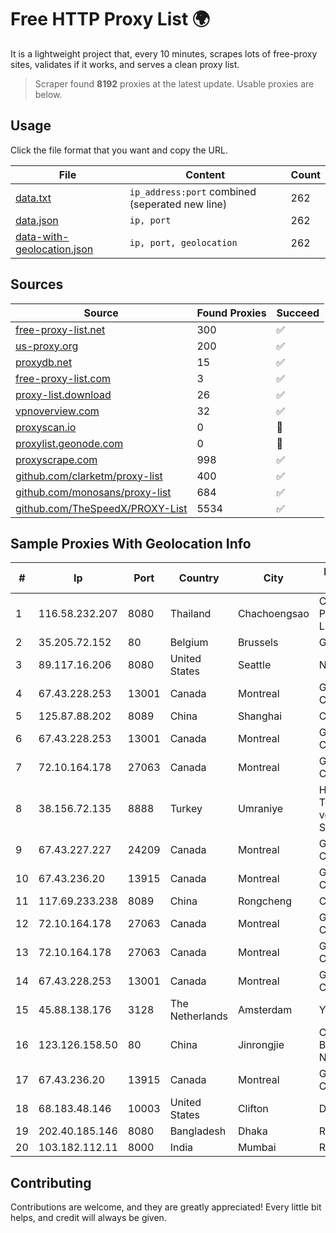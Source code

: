 
# Free HTTP Proxy List 🌍

It is a lightweight project that, every 10 minutes, scrapes lots of free-proxy sites, validates if it works, and serves a clean proxy list.


> Scraper found **8192** proxies at the latest update. Usable proxies are below.

## Usage

Click the file format that you want and copy the URL.


|File|Content|Count|
|----|-------|-----|
|[data.txt](https://raw.githubusercontent.com/themiralay/Proxy-List-World/master/data.txt)|`ip_address:port` combined (seperated new line)|262|
|[data.json](https://raw.githubusercontent.com/themiralay/Proxy-List-World/master/data.json)|`ip, port`|262|
|[data-with-geolocation.json](https://raw.githubusercontent.com/themiralay/Proxy-List-World/master/data-with-geolocation.json)|`ip, port, geolocation`|262|

## Sources

|Source|Found Proxies|Succeed|
|------|-------------|-------|
|[free-proxy-list.net](https://free-proxy-list.net)|300|✅|
|[us-proxy.org](https://www.us-proxy.org)|200|✅|
|[proxydb.net](http://proxydb.net)|15|✅|
|[free-proxy-list.com](https://free-proxy-list.com/?page=&port=&type%5B%5D=http&type%5B%5D=https&up_time=0&search=Search)|3|✅|
|[proxy-list.download](https://www.proxy-list.download/HTTP)|26|✅|
|[vpnoverview.com](https://vpnoverview.com/privacy/anonymous-browsing/free-proxy-servers)|32|✅|
|[proxyscan.io](https://www.proxyscan.io)|0|🚫|
|[proxylist.geonode.com](https://proxylist.geonode.com/api/proxy-list?limit=300&page=1&sort_by=lastChecked&sort_type=desc&protocols=http,https)|0|🚫|
|[proxyscrape.com](https://api.proxyscrape.com/v2/?request=displayproxies&protocol=http&timeout=10000&country=all&ssl=all&anonymity=all)|998|✅|
|[github.com/clarketm/proxy-list](https://raw.githubusercontent.com/clarketm/proxy-list/master/proxy-list-raw.txt)|400|✅|
|[github.com/monosans/proxy-list](https://raw.githubusercontent.com/monosans/proxy-list/main/proxies/http.txt)|684|✅|
|[github.com/TheSpeedX/PROXY-List](https://raw.githubusercontent.com/TheSpeedX/PROXY-List/master/http.txt)|5534|✅|


## Sample Proxies With Geolocation Info

|#|Ip|Port|Country|City|Internet Service Provider|
|-|--|----|-------|----|-------------------------|
|1|116.58.232.207|8080|Thailand|Chachoengsao|CAT Telecom Public Company Limited|
|2|35.205.72.152|80|Belgium|Brussels|Google LLC|
|3|89.117.16.206|8080|United States|Seattle|Nubes, LLC|
|4|67.43.228.253|13001|Canada|Montreal|GloboTech Communications|
|5|125.87.88.202|8089|China|Shanghai|Chinanet|
|6|67.43.228.253|13001|Canada|Montreal|GloboTech Communications|
|7|72.10.164.178|27063|Canada|Montreal|GloboTech Communications|
|8|38.156.72.135|8888|Turkey|Umraniye|High Speed Telekomunikasyon ve Hab. Hiz. Ltd. Sti.|
|9|67.43.227.227|24209|Canada|Montreal|GloboTech Communications|
|10|67.43.236.20|13915|Canada|Montreal|GloboTech Communications|
|11|117.69.233.238|8089|China|Rongcheng|Chinanet|
|12|72.10.164.178|27063|Canada|Montreal|GloboTech Communications|
|13|72.10.164.178|27063|Canada|Montreal|GloboTech Communications|
|14|67.43.228.253|13001|Canada|Montreal|GloboTech Communications|
|15|45.88.138.176|3128|The Netherlands|Amsterdam|Yaglom Labs Ltd|
|16|123.126.158.50|80|China|Jinrongjie|China Unicom Beijing Province Network|
|17|67.43.236.20|13915|Canada|Montreal|GloboTech Communications|
|18|68.183.48.146|10003|United States|Clifton|DigitalOcean, LLC|
|19|202.40.185.146|8080|Bangladesh|Dhaka|Ranks ITT|
|20|103.182.112.11|8000|India|Mumbai|Ruhi Infotech|



## Contributing

Contributions are welcome, and they are greatly appreciated! Every
little bit helps, and credit will always be given.

